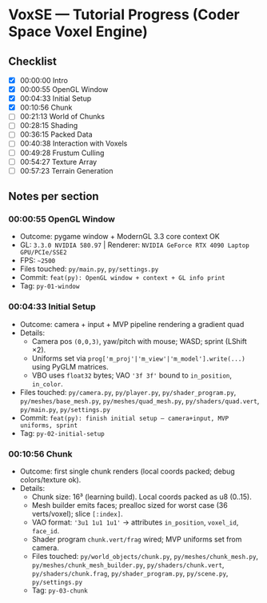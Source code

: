 # VoxSE — Tutorial Progress (Coder Space Voxel Engine)

## Checklist
- [x] 00:00:00 Intro
- [x] 00:00:55 OpenGL Window
- [x] 00:04:33 Initial Setup
- [x] 00:10:56 Chunk
- [ ] 00:21:13 World of Chunks
- [ ] 00:28:15 Shading
- [ ] 00:36:15 Packed Data
- [ ] 00:40:38 Interaction with Voxels
- [ ] 00:49:28 Frustum Culling
- [ ] 00:54:27 Texture Array
- [ ] 00:57:23 Terrain Generation

## Notes per section
### 00:00:55 OpenGL Window
- Outcome: pygame window + ModernGL 3.3 core context OK
- GL: `3.3.0 NVIDIA 580.97` | Renderer: `NVIDIA GeForce RTX 4090 Laptop GPU/PCIe/SSE2`
- FPS: `~2500`
- Files touched: `py/main.py`, `py/settings.py`
- Commit: `feat(py): OpenGL window + context + GL info print`
- Tag: `py-01-window`

### 00:04:33 Initial Setup
- Outcome: camera + input + MVP pipeline rendering a gradient quad
- Details:
  - Camera pos `(0,0,3)`, yaw/pitch with mouse; WASD; sprint (LShift ×2).
  - Uniforms set via `prog['m_proj'|'m_view'|'m_model'].write(...)` using PyGLM matrices.
  - VBO uses `float32` bytes; VAO `'3f 3f'` bound to `in_position`, `in_color`.
- Files touched: `py/camera.py`, `py/player.py`, `py/shader_program.py`, `py/meshes/base_mesh.py`, `py/meshes/quad_mesh.py`, `py/shaders/quad.vert`, `py/main.py`, `py/settings.py`
- Commit: `feat(py): finish initial setup — camera+input, MVP uniforms, sprint`
- Tag: `py-02-initial-setup`

### 00:10:56 Chunk
- Outcome: first single chunk renders (local coords packed; debug colors/texture ok).
- Details:
  - Chunk size: 16³ (learning build). Local coords packed as u8 (0..15).
  - Mesh builder emits faces; prealloc sized for worst case (36 verts/voxel); slice `[:index]`.
  - VAO format: `'3u1 1u1 1u1'` → attributes `in_position`, `voxel_id`, `face_id`.
  - Shader program `chunk.vert/frag` wired; MVP uniforms set from camera.
  - Files touched: `py/world_objects/chunk.py`, `py/meshes/chunk_mesh.py`, `py/meshes/chunk_mesh_builder.py`, `py/shaders/chunk.vert`, `py/shaders/chunk.frag`, `py/shader_program.py`, `py/scene.py`, `py/settings.py`
  - Tag: `py-03-chunk`